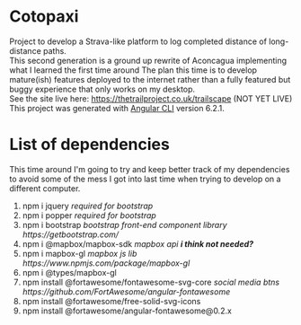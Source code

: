 
# Cotopaxi
Project to develop a Strava-like platform to log completed distance of long-distance paths. <br>
This second generation is a ground up rewrite of Aconcagua implementing what I learned the first time around
The plan this time is to develop mature(ish) features deployed to the internet rather than a fully
featured but buggy experience that only works on my desktop.<br>
See the site live here: https://thetrailproject.co.uk/trailscape (NOT YET LIVE)<br>
This project was generated with [Angular CLI](https://github.com/angular/angular-cli) version 6.2.1.


# List of dependencies
This time around I'm going to try and keep better track of my dependencies to avoid some of the mess I
got into last time when trying to develop on a different computer.<br>
<ol>
<li>npm i jquery     <i> required for bootstrap</i></li>
<li>npm i popper     <i> required for bootstrap</i></li>
<li>npm i bootstrap  <i> bootstrap front-end component library https://getbootstrap.com/</i></li>
<li>npm i @mapbox/mapbox-sdk <i> mapbox api <b>i think not needed?</b></i></li>
<li>npm i mapbox-gl  <i> mapbox js lib https://www.npmjs.com/package/mapbox-gl</i></li>
<li>npm i @types/mapbox-gl</li>
<li>npm install @fortawesome/fontawesome-svg-core <i> social media btns https://github.com/FortAwesome/angular-fontawesome</i></li>
<li>npm install @fortawesome/free-solid-svg-icons</li>
<li>npm install @fortawesome/angular-fontawesome@0.2.x</li>
</ol>

